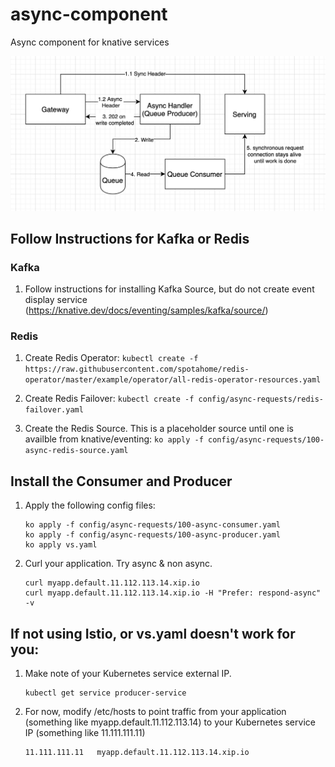 # async-component
Async component for knative services

![diagram](./README-images/diagram.png)

## Follow Instructions for Kafka or Redis
  ### Kafka
  1. Follow instructions for installing Kafka Source, but do not create event display service (https://knative.dev/docs/eventing/samples/kafka/source/)

  ### Redis
  1. Create Redis Operator:
    ```
    kubectl create -f https://raw.githubusercontent.com/spotahome/redis-operator/master/example/operator/all-redis-operator-resources.yaml
    ```

  1. Create Redis Failover:
    ```
    kubectl create -f config/async-requests/redis-failover.yaml
    ```

  1. Create the Redis Source. This is a placeholder source until one is availble from knative/eventing:
    ```
    ko apply -f config/async-requests/100-async-redis-source.yaml
    ```

## Install the Consumer and Producer
  1. Apply the following config files:

      ```
      ko apply -f config/async-requests/100-async-consumer.yaml
      ko apply -f config/async-requests/100-async-producer.yaml
      ko apply vs.yaml
      ```

1. Curl your application. Try async & non async.

    ```
    curl myapp.default.11.112.113.14.xip.io
    curl myapp.default.11.112.113.14.xip.io -H "Prefer: respond-async" -v
    ```


## If not using Istio, or vs.yaml doesn't work for you:
1. Make note of your Kubernetes service external IP.
    ```
    kubectl get service producer-service
    ```

1. For now, modify /etc/hosts to point traffic from your application (something like myapp.default.11.112.113.14) to your Kubernetes service IP (something like 11.111.111.11)
    ```
    11.111.111.11   myapp.default.11.112.113.14.xip.io
    ```